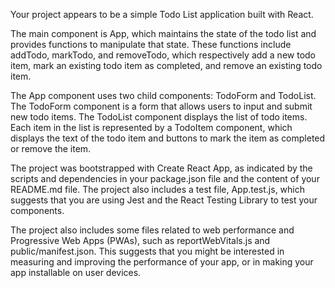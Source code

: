 Your project appears to be a simple Todo List application built with React.

The main component is App, which maintains the state of the todo list and provides functions to manipulate that state. These functions include addTodo, markTodo, and removeTodo, which respectively add a new todo item, mark an existing todo item as completed, and remove an existing todo item.

The App component uses two child components: TodoForm and TodoList. The TodoForm component is a form that allows users to input and submit new todo items. The TodoList component displays the list of todo items. Each item in the list is represented by a TodoItem component, which displays the text of the todo item and buttons to mark the item as completed or remove the item.

The project was bootstrapped with Create React App, as indicated by the scripts and dependencies in your package.json file and the content of your README.md file. The project also includes a test file, App.test.js, which suggests that you are using Jest and the React Testing Library to test your components.

The project also includes some files related to web performance and Progressive Web Apps (PWAs), such as reportWebVitals.js and public/manifest.json. This suggests that you might be interested in measuring and improving the performance of your app, or in making your app installable on user devices.
